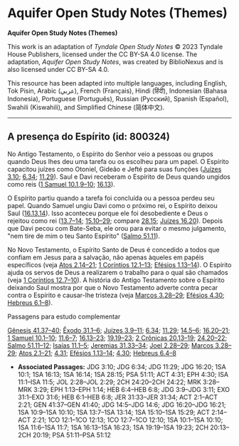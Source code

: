 # Aquifer Open Study Notes (Themes)

**Aquifer Open Study Notes (Themes)**

This work is an adaptation of *Tyndale Open Study Notes* © 2023 Tyndale House Publishers, licensed under the CC BY\-SA 4\.0 license. The adaptation, *Aquifer Open Study Notes*, was created by BiblioNexus and is also licensed under CC BY\-SA 4\.0\.

This resource has been adapted into multiple languages, including English, Tok Pisin, Arabic (عربي), French (Français), Hindi (हिंदी), Indonesian (Bahasa Indonesia), Portuguese (Português), Russian (Русский), Spanish (Español), Swahili (Kiswahili), and Simplified Chinese (简体中文).



--------------------------------

## A presença do Espírito (id: 800324)

No Antigo Testamento, o Espírito do Senhor veio a pessoas ou grupos quando Deus lhes deu uma tarefa ou os escolheu para um papel. O Espírito capacitou juízes como Otoniel, Gideão e Jefté para suas funções ([Juízes 3\.10](https://ref.ly/Judg3:10); [6\.34](https://ref.ly/Judg6:34); [11\.29](https://ref.ly/Judg11:29)). Saul e Davi receberam o Espírito de Deus quando ungidos como reis ([1 Samuel 10\.1](https://ref.ly/1Sam10:1),[9–10](https://ref.ly/1Sam10:9-1Sam10:10); [16\.13](https://ref.ly/1Sam16:13)).

O Espírito partiu quando a tarefa foi concluída ou a pessoa perdeu seu papel. Quando Samuel ungiu Davi como o próximo rei, o Espírito deixou Saul ([16\.13,](https://ref.ly/1Sam16:13)[14](https://ref.ly/1Sam16:14)). Isso aconteceu porque ele foi desobediente e Deus o rejeitou como rei ([13\.7–14](https://ref.ly/1Sam13:7-1Sam13:14); [15\.10–29](https://ref.ly/1Sam15:10-1Sam15:29); compare [28\.15](https://ref.ly/1Sam28:15); [Juízes 16\.20](https://ref.ly/Judg16:20)). Depois que Davi pecou com Bate\-Seba, ele orou para evitar o mesmo julgamento, "nem tire de mim o teu Santo Espírito" ([Salmo 51\.11](https://ref.ly/Ps51:11)).

No Novo Testamento, o Espírito Santo de Deus é concedido a todos que confiam em Jesus para a salvação, não apenas àqueles em papéis específicos (veja [Atos 2\.14–21](https://ref.ly/Acts2:14-Acts2:21); [1 Coríntios 12\.1–13](https://ref.ly/1Cor12:1-1Cor12:13); [Efésios 1\.13–14](https://ref.ly/Eph1:13-Eph1:14)). O Espírito ajuda os servos de Deus a realizarem o trabalho para o qual são chamados (veja [1 Coríntios 12\.7–10](https://ref.ly/1Cor12:7-1Cor12:10)). A história do Antigo Testamento sobre o Espírito deixando Saul mostra por que o Novo Testamento adverte contra pecar contra o Espírito e causar\-lhe tristeza (veja [Marcos 3\.28–29](https://ref.ly/Mark3:28-Mark3:29); [Efésios 4\.30](https://ref.ly/Eph4:30); [Hebreus 6\.1–8](https://ref.ly/Heb6:1-Heb6:8)).

Passagens para estudo complementar

[Gênesis 41\.37–40](https://ref.ly/Gen41:37-Gen41:40); [Êxodo 31\.1–6](https://ref.ly/Exod31:1-Exod31:6); [Juízes 3\.9–11](https://ref.ly/Judg3:9-Judg3:11); [6\.34](https://ref.ly/Judg6:34); [11\.29](https://ref.ly/Judg11:29); [14\.5–6](https://ref.ly/Judg14:5-Judg14:6); [16\.20–21](https://ref.ly/Judg16:20-Judg16:21); [1 Samuel 10\.1–10](https://ref.ly/1Sam10:1-1Sam10:10); [11\.6–7](https://ref.ly/1Sam11:6-1Sam11:7); [16\.13–23](https://ref.ly/1Sam16:13-1Sam16:23); [19\.19–23](https://ref.ly/1Sam19:19-1Sam19:23); [2 Crônicas 20\.13–19](https://ref.ly/2Chr20:13-2Chr20:19); [24\.20–22](https://ref.ly/2Chr24:20-2Chr24:22); [Salmo 51\.11–12](https://ref.ly/Ps51:11-Ps51:12); [Isaías 11\.1–5](https://ref.ly/Isa11:1-Isa11:5); [Jeremias 31\.33–34](https://ref.ly/Jer31:33-Jer31:34); [Joel 2\.28–29](https://ref.ly/Joel2:28-Joel2:29); [Marcos 3\.28–29](https://ref.ly/Mark3:28-Mark3:29); [Atos 2\.1–21](https://ref.ly/Acts2:1-Acts2:21); [4\.31](https://ref.ly/Acts4:31); [Efésios 1\.13–14](https://ref.ly/Eph1:13-Eph1:14); [4\.30](https://ref.ly/Eph4:30); [Hebreus 6\.4–8](https://ref.ly/Heb6:4-Heb6:8)

* **Associated Passages:** JDG 3:10; JDG 6:34; JDG 11:29; JDG 16:20; 1SA 10:1; 1SA 16:13; 1SA 16:14; 1SA 28:15; PSA 51:11; ACT 4:31; EPH 4:30; ISA 11:1–ISA 11:5; JOL 2:28–JOL 2:29; 2CH 24:20–2CH 24:22; MRK 3:28–MRK 3:29; EPH 1:13–EPH 1:14; HEB 6:4–HEB 6:8; JDG 3:9–JDG 3:11; EXO 31:1–EXO 31:6; HEB 6:1–HEB 6:8; JER 31:33–JER 31:34; ACT 2:1–ACT 2:21; GEN 41:37–GEN 41:40; JDG 14:5–JDG 14:6; JDG 16:20–JDG 16:21; 1SA 10:9–1SA 10:10; 1SA 13:7–1SA 13:14; 1SA 15:10–1SA 15:29; ACT 2:14–ACT 2:21; 1CO 12:1–1CO 12:13; 1CO 12:7–1CO 12:10; 1SA 10:1–1SA 10:10; 1SA 11:6–1SA 11:7; 1SA 16:13–1SA 16:23; 1SA 19:19–1SA 19:23; 2CH 20:13–2CH 20:19; PSA 51:11–PSA 51:12

